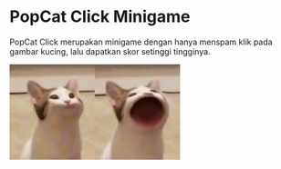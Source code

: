 # PopCat Click Minigame

<p>PopCat Click merupakan minigame dengan hanya menspam klik pada gambar kucing, lalu dapatkan skor setinggi tingginya.</p>

<img src="public/assets/pop-cat.jpg">